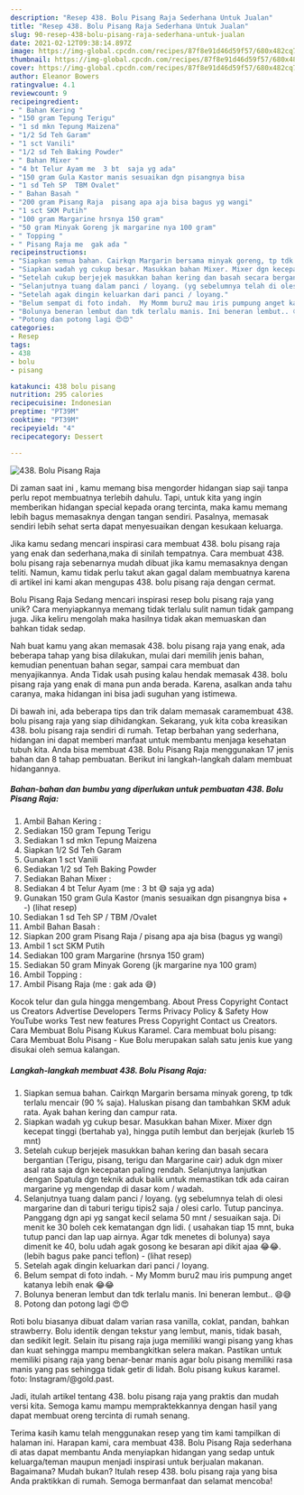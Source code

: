 ```yaml
---
description: "Resep 438. Bolu Pisang Raja Sederhana Untuk Jualan"
title: "Resep 438. Bolu Pisang Raja Sederhana Untuk Jualan"
slug: 90-resep-438-bolu-pisang-raja-sederhana-untuk-jualan
date: 2021-02-12T09:38:14.897Z
image: https://img-global.cpcdn.com/recipes/87f8e91d46d59f57/680x482cq70/438-bolu-pisang-raja-foto-resep-utama.jpg
thumbnail: https://img-global.cpcdn.com/recipes/87f8e91d46d59f57/680x482cq70/438-bolu-pisang-raja-foto-resep-utama.jpg
cover: https://img-global.cpcdn.com/recipes/87f8e91d46d59f57/680x482cq70/438-bolu-pisang-raja-foto-resep-utama.jpg
author: Eleanor Bowers
ratingvalue: 4.1
reviewcount: 9
recipeingredient:
- " Bahan Kering "
- "150 gram Tepung Terigu"
- "1 sd mkn Tepung Maizena"
- "1/2 Sd Teh Garam"
- "1 sct Vanili"
- "1/2 sd Teh Baking Powder"
- " Bahan Mixer "
- "4 bt Telur Ayam me  3 bt  saja yg ada"
- "150 gram Gula Kastor manis sesuaikan dgn pisangnya bisa             lihat resep"
- "1 sd Teh SP  TBM Ovalet"
- " Bahan Basah "
- "200 gram Pisang Raja  pisang apa aja bisa bagus yg wangi"
- "1 sct SKM Putih"
- "100 gram Margarine hrsnya 150 gram"
- "50 gram Minyak Goreng jk margarine nya 100 gram"
- " Topping "
- " Pisang Raja me  gak ada "
recipeinstructions:
- "Siapkan semua bahan. Cairkqn Margarin bersama minyak goreng, tp tdk terlalu mencair (90 % saja). Haluskan pisang dan tambahkan SKM aduk rata. Ayak bahan kering dan campur rata."
- "Siapkan wadah yg cukup besar. Masukkan bahan Mixer. Mixer dgn kecepat tinggi (bertahab ya), hingga putih lembut dan berjejak (kurleb 15 mnt)"
- "Setelah cukup berjejek masukkan bahan kering dan basah secara bergantian (Terigu, pisang, terigu dan Margarine cair) aduk dgn mixer asal rata saja dgn kecepatan paling rendah. Selanjutnya lanjutkan dengan Spatula dgn teknik aduk balik untuk memastikan tdk ada cairan margarine yg mengendap di dasar kom / wadah."
- "Selanjutnya tuang dalam panci / loyang. (yg sebelumnya telah di olesi margarine dan di taburi terigu tipis2 saja / olesi carlo. Tutup pancinya. Panggang dgn api yg sangat kecil selama 50 mnt / sesuaikan saja. Di menit ke 30 boleh cek kematangan dgn lidi. ( usahakan tiap 15 mnt, buka tutup panci dan lap uap airnya. Agar tdk menetes di bolunya) saya dimenit ke 40, bolu udah agak gosong ke besaran api dikit ajaa 😂😂. (lebih bagus pake panci teflon)           (lihat resep)"
- "Setelah agak dingin keluarkan dari panci / loyang."
- "Belum sempat di foto indah.  My Momm buru2 mau iris pumpung anget katanya lebih enak 😂😂"
- "Bolunya beneran lembut dan tdk terlalu manis. Ini beneran lembut.. 😄😅"
- "Potong dan potong lagi 😍😍"
categories:
- Resep
tags:
- 438
- bolu
- pisang

katakunci: 438 bolu pisang 
nutrition: 295 calories
recipecuisine: Indonesian
preptime: "PT39M"
cooktime: "PT39M"
recipeyield: "4"
recipecategory: Dessert

---
```



![438. Bolu Pisang Raja](https://img-global.cpcdn.com/recipes/87f8e91d46d59f57/680x482cq70/438-bolu-pisang-raja-foto-resep-utama.jpg)

Di zaman  saat ini , kamu memang bisa mengorder hidangan siap saji tanpa perlu repot membuatnya terlebih dahulu. Tapi, untuk kita yang ingin memberikan hidangan special kepada orang tercinta, maka kamu memang lebih bagus memasaknya dengan tangan sendiri. Pasalnya, memasak sendiri lebih sehat serta dapat menyesuaikan dengan kesukaan keluarga.

Jika kamu sedang mencari inspirasi cara membuat 438. bolu pisang raja yang enak dan sederhana,maka di sinilah tempatnya. Cara membuat 438. bolu pisang raja  sebenarnya mudah dibuat jika kamu memasaknya dengan teliti. Namun, kamu tidak perlu takut akan gagal dalam membuatnya 
karena di artikel ini kami akan mengupas 438. bolu pisang raja dengan cermat.  

Bolu Pisang Raja Sedang mencari inspirasi resep bolu pisang raja yang unik? Cara menyiapkannya memang tidak terlalu sulit namun tidak gampang juga. Jika keliru mengolah maka hasilnya tidak akan memuaskan dan bahkan tidak sedap.

Nah buat kamu yang akan memasak 438. bolu pisang raja yang enak, ada beberapa tahap yang bisa dilakukan, mulai dari memilih jenis bahan, kemudian penentuan bahan segar, sampai cara membuat dan menyajikannya. Anda Tidak usah pusing kalau hendak memasak 438. bolu pisang raja yang enak di mana pun anda berada. Karena, asalkan anda  tahu caranya, maka hidangan ini bisa jadi suguhan yang istimewa.

Di bawah ini, ada beberapa tips dan trik dalam memasak caramembuat 438. bolu pisang raja yang siap dihidangkan. Sekarang, yuk kita coba kreasikan 438. bolu pisang raja sendiri di rumah. Tetap berbahan yang sederhana, hidangan ini dapat memberi manfaat untuk membantu menjaga kesehatan tubuh kita. Anda bisa membuat 438. Bolu Pisang Raja menggunakan 17 jenis bahan dan 8 tahap pembuatan. Berikut ini langkah-langkah dalam membuat hidangannya.

<!--inarticleads1-->

##### Bahan-bahan dan bumbu yang diperlukan untuk pembuatan 438. Bolu Pisang Raja:

1. Ambil  Bahan Kering :
1. Sediakan 150 gram Tepung Terigu
1. Sediakan 1 sd mkn Tepung Maizena
1. Siapkan 1/2 Sd Teh Garam
1. Gunakan 1 sct Vanili
1. Sediakan 1/2 sd Teh Baking Powder
1. Sediakan  Bahan Mixer :
1. Sediakan 4 bt Telur Ayam (me : 3 bt 😅 saja yg ada)
1. Gunakan 150 gram Gula Kastor (manis sesuaikan dgn pisangnya bisa + -)           (lihat resep)
1. Sediakan 1 sd Teh SP / TBM /Ovalet
1. Ambil  Bahan Basah :
1. Siapkan 200 gram Pisang Raja / pisang apa aja bisa (bagus yg wangi)
1. Ambil 1 sct SKM Putih
1. Sediakan 100 gram Margarine (hrsnya 150 gram)
1. Sediakan 50 gram Minyak Goreng (jk margarine nya 100 gram)
1. Ambil  Topping :
1. Ambil  Pisang Raja (me : gak ada 😅)


Kocok telur dan gula hingga mengembang. About Press Copyright Contact us Creators Advertise Developers Terms Privacy Policy &amp; Safety How YouTube works Test new features Press Copyright Contact us Creators. Cara Membuat Bolu Pisang Kukus Karamel. Cara membuat bolu pisang: Cara Membuat Bolu Pisang - Kue Bolu merupakan salah satu jenis kue yang disukai oleh semua kalangan. 

<!--inarticleads2-->

##### Langkah-langkah membuat 438. Bolu Pisang Raja:

1. Siapkan semua bahan. Cairkqn Margarin bersama minyak goreng, tp tdk terlalu mencair (90 % saja). Haluskan pisang dan tambahkan SKM aduk rata. Ayak bahan kering dan campur rata.
1. Siapkan wadah yg cukup besar. Masukkan bahan Mixer. Mixer dgn kecepat tinggi (bertahab ya), hingga putih lembut dan berjejak (kurleb 15 mnt)
1. Setelah cukup berjejek masukkan bahan kering dan basah secara bergantian (Terigu, pisang, terigu dan Margarine cair) aduk dgn mixer asal rata saja dgn kecepatan paling rendah. Selanjutnya lanjutkan dengan Spatula dgn teknik aduk balik untuk memastikan tdk ada cairan margarine yg mengendap di dasar kom / wadah.
1. Selanjutnya tuang dalam panci / loyang. (yg sebelumnya telah di olesi margarine dan di taburi terigu tipis2 saja / olesi carlo. Tutup pancinya. Panggang dgn api yg sangat kecil selama 50 mnt / sesuaikan saja. Di menit ke 30 boleh cek kematangan dgn lidi. ( usahakan tiap 15 mnt, buka tutup panci dan lap uap airnya. Agar tdk menetes di bolunya) saya dimenit ke 40, bolu udah agak gosong ke besaran api dikit ajaa 😂😂. (lebih bagus pake panci teflon) -           (lihat resep)
1. Setelah agak dingin keluarkan dari panci / loyang.
1. Belum sempat di foto indah.  - My Momm buru2 mau iris pumpung anget katanya lebih enak 😂😂
1. Bolunya beneran lembut dan tdk terlalu manis. Ini beneran lembut.. 😄😅
1. Potong dan potong lagi 😍😍


Roti bolu biasanya dibuat dalam varian rasa vanilla, coklat, pandan, bahkan strawberry. Bolu identik dengan tekstur yang lembut, manis, tidak basah, dan sedikit legit. Selain itu pisang raja juga memiliki wangi pisang yang khas dan kuat sehingga mampu membangkitkan selera makan. Pastikan untuk memiliki pisang raja yang benar-benar manis agar bolu pisang memiliki rasa manis yang pas sehingga tidak getir di lidah. Bolu pisang kukus karamel. foto: Instagram/@gold.past. 

Jadi, itulah artikel tentang  438. bolu pisang raja  yang praktis dan mudah versi kita. Semoga kamu mampu mempraktekkannya dengan hasil yang dapat membuat oreng tercinta di rumah senang. 

Terima kasih kamu telah menggunakan resep yang tim kami tampilkan di halaman ini. Harapan kami, cara membuat  438. Bolu Pisang Raja sederhana di atas dapat membantu Anda menyiapkan hidangan yang sedap untuk keluarga/teman maupun menjadi inspirasi untuk berjualan makanan. Bagaimana? Mudah bukan? Itulah resep 438. bolu pisang raja yang bisa Anda praktikkan di rumah. Semoga bermanfaat dan selamat mencoba!

